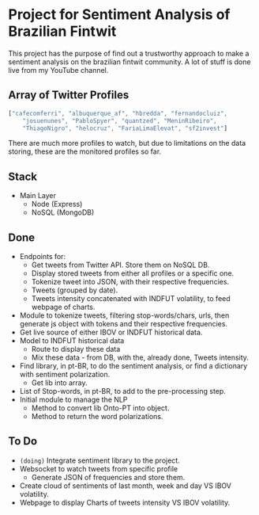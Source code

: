 # Project for **Sentiment Analysis** of Brazilian Fintwit

This project has the purpose of find out a trustworthy approach to make a sentiment analysis on the brazilian fintwit community. A lot of stuff is done live from my YouTube channel.

## Array of Twitter Profiles

```javascript
["cafecomferri", "albuquerque_af", "hbredda", "fernandocluiz",
    "josuenunes", "PabloSpyer", "quantzed", "MeninRibeiro",
    "ThiagoNigro", "helocruz", "FariaLimaElevat", "sf2invest"]
``` 

There are much more profiles to watch, but due to limitations on the data storing, these are the monitored profiles so far.

## Stack

- Main Layer
    - Node (Express)
    - NoSQL (MongoDB)

## Done

- Endpoints for:
    - Get tweets from Twitter API. Store them on NoSQL DB.
    - Display stored tweets from either all profiles or a specific one.
    - Tokenize tweet into JSON, with their respective frequencies.
    - Tweets (grouped by date).
    - Tweets intensity concatenated with INDFUT volatility, to feed webpage of charts.
- Module to tokenize tweets, filtering stop-words/chars, urls, then generate js object with tokens and their respective frequencies.
- Get live source of either IBOV or INDFUT historical data.
- Model to INDFUT historical data
    - Route to display these data
    - Mix these data - from DB, with the, already done, Tweets intensity.  
- Find library, in pt-BR, to do the sentiment analysis, or find a dictionary with sentiment polarization.
    - Get lib into array.
- List of Stop-words, in pt-BR, to add to the pre-processing step.
- Initial module to manage the NLP
    - Method to convert lib Onto-PT into object.
    - Method to return the word polarizations.  

## To Do

- `(doing)` Integrate sentiment library to the project.
- Websocket to watch tweets from specific profile
	- Generate JSON of frequencies and store them.
- Create cloud of sentiments of last month, week and day VS IBOV volatility.
- Webpage to display Charts of tweets intensity VS IBOV volatility.
